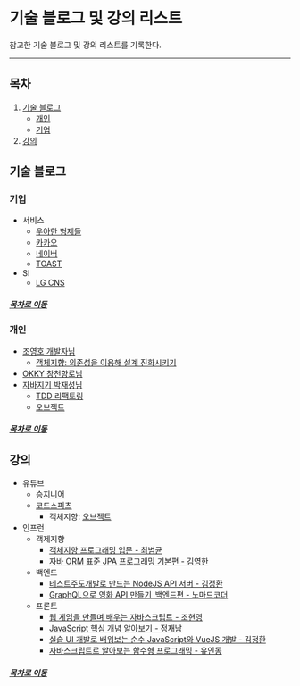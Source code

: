 기술 블로그 및 강의 리스트
=======
참고한 기술 블로그 및 강의 리스트를 기록한다.
- - - -
## 목차
1. [기술 블로그](#기술-블로그)
	* [개인](#개인)
	* [기업](#기업)
2. [강의](#강의)

## 기술 블로그
### 기업 
* 서비스
	* [우아한 형제들](http://woowabros.github.io/)
	* [카카오](http://tech.kakao.com/)
	* [네이버](https://d2.naver.com/home)
	* [TOAST](https://meetup.toast.com/)
* SI
	* [LG CNS](https://blog.lgcns.com/1201?category=515147) 

##### [목차로 이동](#목차)
	
### 개인
* [조영호 개발자님](https://www.slideshare.net/baejjae93?utm_campaign=profiletracking&utm_medium=sssite&utm_source=ssslideview)
	* [객체지향: 의존성을 이용해 설계 진화시키기](https://www.youtube.com/watch?v=dJ5C4qRqAgA)
* [OKKY 창천향로님](https://jojoldu.tistory.com/)
* [자바지기 박재성님](https://github.com/slipp/jwp-slipp)
	* [TDD 리팩토링](https://www.youtube.com/watch?v=bIeqAlmNRrA)
	* [오브젝트](https://www.youtube.com/watch?v=dJ5C4qRqAgA)

##### [목차로 이동](#목차)

## 강의
* 유튜브
	* [승지니어](https://www.youtube.com/channel/UCW4ixpFivk6eJl8b5bFOLkg/videos)
	* [코드스피츠](https://www.youtube.com/channel/UCKXBpFPbho1tp-Ntlfc25kA)
		* 객체지향: [오브젝트](https://www.youtube.com/watch?v=sWyZUzQW3IM&t=8s)
* 인프런
	* 객제지향
		* [객체지향 프로그래밍 입문 - 최범균](https://www.inflearn.com/course/%EA%B0%9D%EC%B2%B4-%EC%A7%80%ED%96%A5-%ED%94%84%EB%A1%9C%EA%B7%B8%EB%9E%98%EB%B0%8D-%EC%9E%85%EB%AC%B8/)
		* [자바 ORM 표준 JPA 프로그래밍 기본편 - 김영한](https://www.inflearn.com/course/ORM-JPA-Basic#description)
	* 백엔드
		* [테스트주도개발로 만드는 NodeJS API 서버 - 김정환](https://www.inflearn.com/course/%ED%85%8C%EC%8A%A4%ED%8A%B8%EC%A3%BC%EB%8F%84%EA%B0%9C%EB%B0%9C-tdd-nodejs-api#)
		* [GraphQL으로 영화 API 만들기_백엔드편 - 노마드코더](https://www.inflearn.com/course/graphql#description)
	* 프론트
		* [웹 게임을 만들며 배우는 자바스크립트 - 조현영](https://www.inflearn.com/course/%EC%9E%90%EB%B0%94%EC%8A%A4%ED%81%AC%EB%A6%BD%ED%8A%B8-%EA%B2%8C%EC%9E%84-%EA%B0%9C%EB%B0%9C#curriculum)
		* [JavaScript 핵심 개념 알아보기 - 정재남](https://www.inflearn.com/course/%ED%95%B5%EC%8B%AC%EA%B0%9C%EB%85%90-javascript-flow#description)
		* [실습 UI 개발로 배워보는 순수 JavaScript와 VueJS 개발 - 김정환](https://www.inflearn.com/course/%EC%88%9C%EC%88%98js-vuejs-%EA%B0%9C%EB%B0%9C-%EA%B0%95%EC%A2%8C#)
		* [자바스크립트로 알아보는 함수형 프로그래밍 - 유인동](https://www.inflearn.com/course/%ED%95%A8%EC%88%98%ED%98%95-%ED%94%84%EB%A1%9C%EA%B7%B8%EB%9E%98%EB%B0%8D#description)
		
##### [목차로 이동](#목차)